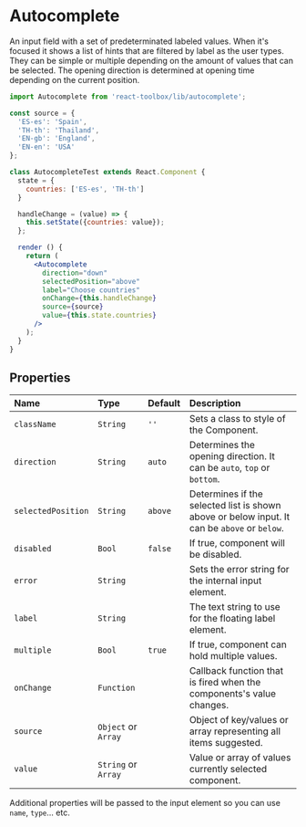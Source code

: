 # Autocomplete

An input field with a set of predeterminated labeled values. When it's focused it shows a list of hints that are filtered by label as the user types. They can be simple or multiple depending on the amount of values that can be selected. The opening direction is determined at opening time depending on the current position.

<!-- example -->
```jsx
import Autocomplete from 'react-toolbox/lib/autocomplete';

const source = {
  'ES-es': 'Spain', 
  'TH-th': 'Thailand', 
  'EN-gb': 'England', 
  'EN-en': 'USA'
};

class AutocompleteTest extends React.Component {
  state = { 
    countries: ['ES-es', 'TH-th']
  }

  handleChange = (value) => {
    this.setState({countries: value});
  };

  render () {
    return (
      <Autocomplete
        direction="down"
        selectedPosition="above"
        label="Choose countries"
        onChange={this.handleChange}
        source={source}
        value={this.state.countries}
      />
    );
  }
}
```

## Properties

| Name              | Type          | Default         | Description|
|:-----|:-----|:-----|:-----|
| `className`     | `String`      | `''`            | Sets a class to style of the Component.|
| `direction`    | `String`       |  `auto`        | Determines the opening direction. It can be `auto`, `top` or `bottom`. |
| `selectedPosition`    | `String`       |  `above`        | Determines if the selected list is shown above or below input. It can be `above` or `below`. |
| `disabled`      | `Bool`        |  `false`         | If true, component will be disabled.|
| `error`         | `String`      |         | Sets the error string for the internal input element.|
| `label`         | `String`      |         | The text string to use for the floating label element.|
| `multiple`      | `Bool`        | `true`          | If true, component can hold multiple values.|
| `onChange`      | `Function`    |                 | Callback function that is fired when the components's value changes.|
| `source`    | `Object` or `Array`   |           | Object of key/values or array representing all items suggested. |
| `value`         | `String` or `Array`    |        | Value or array of values currently selected component.|

Additional properties will be passed to the input element so you can use `name`, `type`... etc.
